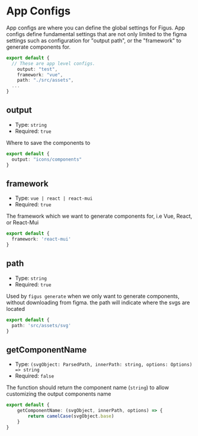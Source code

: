 # App Configs

App configs are where you can define the global settings for Figus. App configs define fundamental settings that are not only limited to the figma settings such as configuration for "output path", or the "framework" to generate components for.

```ts
export default {
  // These are app level configs.
    output: "test",
    framework: "vue",
    path: "./src/assets",
  ...
}
```

## output

- Type: `string`
- Required: `true`

Where to save the components to

```ts
export default {
  output: "icons/components"
}
```

## framework

- Type: `vue | react | react-mui`
- Required: `true`

The framework which we want to generate components for, i.e Vue, React, or React-Mui

```ts
export default {
  framework: 'react-mui'
}
```

## path

- Type: `string`
- Required: `true`

Used by `figus generate` when we only want to generate components, without downloading from figma. the path will indicate where the svgs are located

```ts
export default {
  path: 'src/assets/svg'
}
```

## getComponentName

- Type: `(svgObject: ParsedPath, innerPath: string, options: Options) => string`
- Required: `false`

The function should return the component name (`string`) to allow customizing the output components name

```ts
export default {
    getComponentName: (svgObject, innerPath, options) => {
        return camelCase(svgObject.base)
    }
}
```
